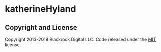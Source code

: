# katherineHyland

## Copyright and License
Copyright 2013-2018 Blackrock Digital LLC. Code released under the [MIT](https://github.com/BlackrockDigital/startbootstrap-scrolling-nav/blob/gh-pages/LICENSE) license.
